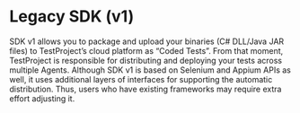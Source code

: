 # Legacy SDK \(v1\)

SDK v1 allows you to package and upload your binaries \(C\# DLL/Java JAR files\) to TestProject’s cloud platform as “Coded Tests”. From that moment, TestProject is responsible for distributing and deploying your tests across multiple Agents. Although SDK v1 is based on Selenium and Appium APIs as well, it uses additional layers of interfaces for supporting the automatic distribution. Thus, users who have existing frameworks may require extra effort adjusting it.

